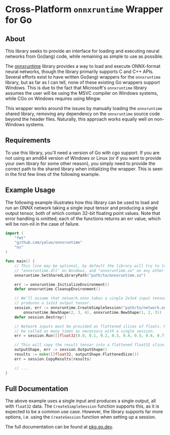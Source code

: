 Cross-Platform `onnxruntime` Wrapper for Go
===========================================

About
-----

This library seeks to provide an interface for loading and executing neural
networks from Go(lang) code, while remaining as simple to use as possible.

The [onnxruntime](https://github.com/microsoft/onnxruntime) library provides a
way to load and execute ONNX-format neural networks, though the library
primarily supports C and C++ APIs.  Several efforts exist to have written
Go(lang) wrappers for the `onnxruntime` library, but as far as I can tell, none
of these existing Go wrappers support Windows. This is due to the fact that
Microsoft's `onnxruntime` library assumes the user will be using the MSVC
compiler on Windows systems, while CGo on Windows requires using Mingw.

This wrapper works around the issues by manually loading the `onnxruntime`
shared library, removing any dependency on the `onnxruntime` source code beyond
the header files.  Naturally, this approach works equally well on non-Windows
systems.


Requirements
------------

To use this library, you'll need a version of Go with cgo support.  If you are
not using an amd64 version of Windows or Linux (or if you want to provide your
own library for some other reason), you simply need to provide the correct path
to the shared library when initializing the wrapper.  This is seen in the first
few lines of the following example.


Example Usage
-------------

The following example illustrates how this library can be used to load and run
an ONNX network taking a single input tensor and producing a single output
tensor, both of which contain 32-bit floating point values.  Note that error
handling is omitted; each of the functions returns an err value, which will be
non-nil in the case of failure.

```go
import (
    "fmt"
    "github.com/yalue/onnxruntime"
    "os"
)

func main() {
    // This line may be optional, by default the library will try to load
    // "onnxruntime.dll" on Windows, and "onnxruntime.so" on any other system.
    onnxruntime.SetSharedLibraryPath("path/to/onnxruntime.so")

    err := onnxruntime.InitializeEnvironment()
    defer onnxruntime.CleanupEnvironment()

    // We'll assume that network.onnx takes a single 2x3x4 input tensor and
    // produces a 1x2x3 output tensor.
    session, err := onnxruntime.CreateSimpleSession("path/to/network.onnx",
        onnxruntime.NewShape(2, 3, 4), onnxruntime.NewShape(1, 2, 3))
    defer session.Destroy()

    // Network inputs must be provided as flattened slices of floats. Run() can
    // be called as many times as necessary with a single session.
    err = session.Run([]float32{0.0, 0.1, 0.2, 0.3, 0.4, 0.5, 0.6, 0.7})

    // This will copy the result tensor into a flattened float32 slice.
    outputShape, err := session.OutputShape()
    results := make([]float32, outputShape.FlattenedSize())
    err = session.CopyResults(results)

    // ...
}
```

Full Documentation
------------------

The above example uses a single input and produces a single output, all with
`float32` data.  The `CreateSimpleSession` function supports this, as it is
expected to be a common use case.  However, the library supports far more
options, i.e. using the `CreateSession` function when setting up a session.

The full documentation can be found at [pkg.go.dev](https://pkg.go.dev/github.com/yalue/onnxruntime).

